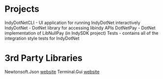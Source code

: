 ﻿# Projects 
IndyDotNetCLI - UI application for running IndyDotNet interactively
IndyDotNet - DotNet library for accessing libindy APIs
DotNetPay - DotNet implementation of LibNullPay (in IndySDK project)
Tests - contains all of the integration style tests for IndyDotNet


# 3rd Party Libraries
Newtonsoft.Json [website](https://www.nuget.org/packages/Newtonsoft.Json/)
Terminal.Gui [website](https://www.nuget.org/packages/Terminal.Gui/)